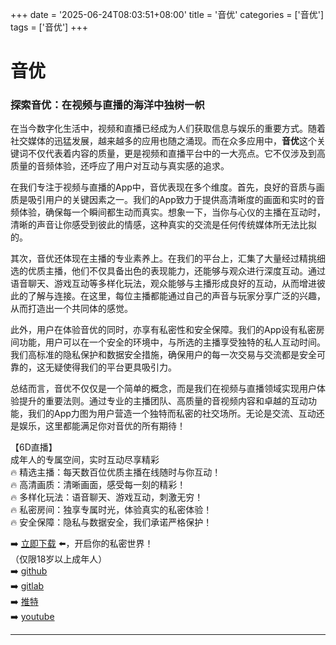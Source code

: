 +++
date = '2025-06-24T08:03:51+08:00'
title = '音优'
categories = ['音优']
tags = ['音优']
+++

# 音优

### 探索音优：在视频与直播的海洋中独树一帜

在当今数字化生活中，视频和直播已经成为人们获取信息与娱乐的重要方式。随着社交媒体的迅猛发展，越来越多的应用也随之涌现。而在众多应用中，**音优**这个关键词不仅代表着内容的质量，更是视频和直播平台中的一大亮点。它不仅涉及到高质量的音频体验，还呼应了用户对互动与真实感的追求。

在我们专注于视频与直播的App中，音优表现在多个维度。首先，良好的音质与画质是吸引用户的关键因素之一。我们的App致力于提供高清晰度的画面和实时的音频体验，确保每一个瞬间都生动而真实。想象一下，当你与心仪的主播在互动时，清晰的声音让你感受到彼此的情感，这种真实的交流是任何传统媒体所无法比拟的。

其次，音优还体现在主播的专业素养上。在我们的平台上，汇集了大量经过精挑细选的优质主播，他们不仅具备出色的表现能力，还能够与观众进行深度互动。通过语音聊天、游戏互动等多样化玩法，观众能够与主播形成良好的互动，从而增进彼此的了解与连接。在这里，每位主播都能通过自己的声音与玩家分享广泛的兴趣，从而打造出一个共同体的感觉。

此外，用户在体验音优的同时，亦享有私密性和安全保障。我们的App设有私密房间功能，用户可以在一个安全的环境中，与所选的主播享受独特的私人互动时间。我们高标准的隐私保护和数据安全措施，确保用户的每一次交易与交流都是安全可靠的，这无疑使得我们的平台更具吸引力。

总结而言，音优不仅仅是一个简单的概念，而是我们在视频与直播领域实现用户体验提升的重要法则。通过专业的主播团队、高质量的音视频内容和卓越的互动功能，我们的App力图为用户营造一个独特而私密的社交场所。无论是交流、互动还是娱乐，这里都能满足你对音优的所有期待！

【6D直播】  
成年人的专属空间，实时互动尽享精彩  
🔥 精选主播：每天数百位优质主播在线随时与你互动！  
🔥 高清画质：清晰画面，感受每一刻的精彩！  
🔥 多样化玩法：语音聊天、游戏互动，刺激无穷！  
🔥 私密房间：独享专属时光，体验真实的私密体验！  
🔥 安全保障：隐私与数据安全，我们承诺严格保护！  

➡️ [立即下载](https://down123.s3.ap-east-1.amazonaws.com/down/down.html?channelCode=blog) ⬅️，开启你的私密世界！  
（仅限18岁以上成年人）  
➡️ [github](https://aldult-live.github.io/)  
➡️ [gitlab](https://seo-09598d.gitlab.io/)  
➡️ [推特](https://x.com/wegame33)  
➡️ [youtube](https://www.youtube.com/@6Dlive)  

---
